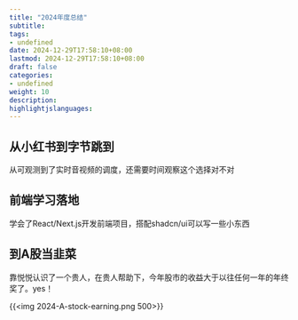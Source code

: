 ```yaml
---
title: "2024年度总结"
subtitle:
tags: 
- undefined
date: 2024-12-29T17:58:10+08:00
lastmod: 2024-12-29T17:58:10+08:00
draft: false
categories: 
- undefined
weight: 10
description:
highlightjslanguages:
---
```


## 从小红书到字节跳到

从可观测到了实时音视频的调度，还需要时间观察这个选择对不对

## 前端学习落地

学会了React/Next.js开发前端项目，搭配shadcn/ui可以写一些小东西

## 到A股当韭菜

靠悦悦认识了一个贵人，在贵人帮助下，今年股市的收益大于以往任何一年的年终奖了。yes！

{{<img 2024-A-stock-earning.png 500>}}